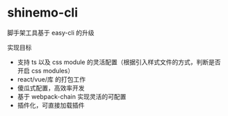 # shinemo-cli

脚手架工具基于 easy-cli 的升级

实现目标

- 支持 ts 以及 css module 的灵活配置（根据引入样式文件的方式，判断是否开启 css modules）
- react/vue/库 的打包工作
- 傻瓜式配置，高效率开发
- 基于 webpack-chain 实现灵活的可配置
- 插件化，可直接加载插件
